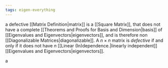 ```yaml
---
tags: eigen-everything
---
```

a defective [[Matrix Definition|matrix]] is a [[Square Matrix]], that does not have a complete [[Theorems and Proofs for Basis and Dimension|basis]] of [[Eigenvalues and Eigenvectors|eigenvectors]], and is therefore non [[Diagonalizable Matrices|diagonalizable]]. A $n\times n$ matrix is *defective* if and only if it does not have $n$ [[Linear (In)dependence.|linearly independent]] [[Eigenvalues and Eigenvectors|eigenvectors]].

a
